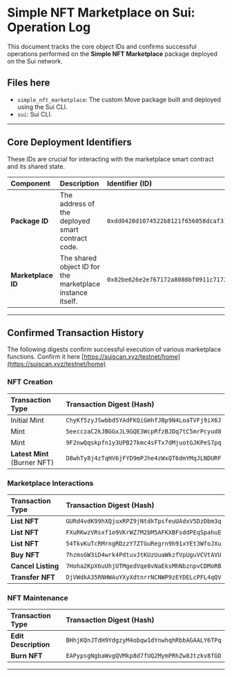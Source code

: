 #  Simple NFT Marketplace on Sui: Operation Log

This document tracks the core object IDs and confirms successful operations performed on the **Simple NFT Marketplace** package deployed on the Sui network.

## Files here

* `simple_nft_marketplace`: The custom Move package built and deployed using the Sui CLI.
* `sui`: Sui CLI.

***

##  Core Deployment Identifiers

These IDs are crucial for interacting with the marketplace smart contract and its shared state.

| Component | Description | Identifier (ID) |
| :--- | :--- | :--- |
| **Package ID** | The address of the deployed smart contract code. | `0xdd0420d1074522b8121f656058dcaf31ed7464551400ff83b87e11fa6a882dca` |
| **Marketplace ID** | The shared object ID for the marketplace instance itself. | `0x82be626e2e767172a8086bf0911c7172f0ff33bcf5eb960d517873e1f323f20a` |

***

##  Confirmed Transaction History

The following digests confirm successful execution of various marketplace functions.
Confirm it here [https://suiscan.xyz/testnet/home](https://suiscan.xyz/testnet/home)
###  NFT Creation 

| Transaction Type | Transaction Digest (Hash) |
| :--- | :--- |
| Initial Mint | `ChyKf5zyJSwbbd5YAdFKQiGmhfJBp9N4LoaTVFj9iX6J` |
| Mint | `5eecczaC2kJBGGxJL9GQE3WcpRfzBJDq7tC5mrPcyud8` |
| Mint | `9F2nwQqskpfn1y3UPB27kmc4sFTx7dMjuotGJKPeS7pq` |
| **Latest Mint** (Burner NFT) | `D8whTy8j4zTqHV6jFYD9mPJhe4zWxQT6dmYMqJLNDURF` |

###  Marketplace Interactions

| Transaction Type | Transaction Digest (Hash) |
| :--- | :--- |
| **List NFT** | `GURd4vdK99hXQjuxRPZ9jNtdkTpsfeuUAdxV5DzDbm3q` |
| **List NFT** | `FXuRKwzVRsxf1o9VKrWZ7M2bM5AFKXBFsddPEqSpahuE` |
| **List NFT** | `54TkvKuTcRMrngRDzzY7ZTGuRegrn9h91xYEt3WfoJXu` |
| **Buy NFT** | `7hzmsGW3iD4wrk4PdtuvJtKUzUuaWkzfVpUguVCVtAVU` |
| **Cancel Listing** | `7Hoha2KpX6uUhjUTMgedVqe8vNaEksMhNbznpvCDMoRB` |
| **Transfer NFT** | `DjVWdkA35RNHWAuYXyXdtnrrNCNWP9zEYDELcPFL4qQV` |

### NFT Maintenance

| Transaction Type | Transaction Digest (Hash) |
| :--- | :--- |
| **Edit Description**  | `BHhjKQnJTdH9YdgzyM4obqw1dYnwhqhRbbAGAALY6TPq` |
| **Burn NFT** | `EAPypsgNgbaWvgQVMkp8d7fUQ2MymPRhZw8Jtzkv8fGD` |

***
